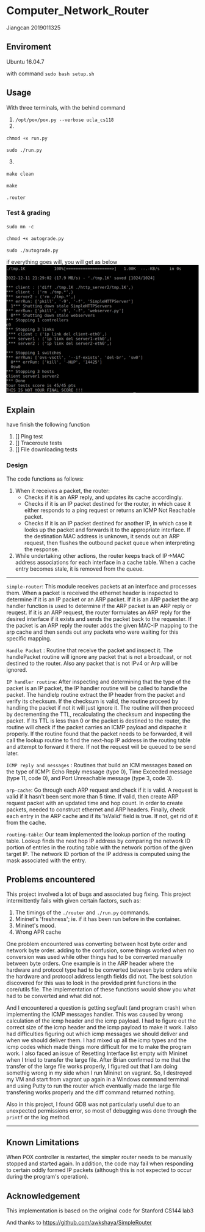 # Computer_Network_Router

Jiangcan 2019011325

## Enviroment

Ubuntu 16.04.7

with command `sudo bash setup.sh`

## Usage

With three terminals, with the behind command

1. `/opt/pox/pox.py --verbose ucla_cs118`
2.
 `chmod +x run.py` 

`sudo ./run.py`

3. 
`make clean` 

`make`

 `.router`

### Test & grading

`sudo mn -c`

`chmod +x autograde.py`

`sudo ./autograde.py`

if everything goes will, you will get as below
![pic](./img/Selection_001.png)

## Explain

have finish the following function
1. [] Ping test
2. [] Traceroute tests
3. [] File downloading tests


### Design

The code functions as follows: 

1. When it receives a packet, the router: 
   - Checks if it is an ARP reply, and updates its cache accordingly. 
   - Checks if it is an IP packet destined for the router, in which case it
     either responds to a ping request or returns an ICMP Not Reachable packet.
   - Checks if it is an IP packet destined for another IP, in which case it
     looks up the packet and forwards it to the appropriate interface. If the
     destination MAC address is unknown, it sends out an ARP request, then
     flushes the outbound packet queue when interpreting the response. 
2. While undertaking other actions, the router keeps track of IP->MAC address
   associations for each interface in a cache table. When a cache entry becomes
   stale, it is removed from the queue. 

---

`simple-router`: This module receives packets at an interface and processes them.  When a packet is received the ethernet header is inspected to determine if it is an IP packet or an ARP packet.  If it is an ARP packet the arp handler function is used to determine if the ARP packet is an ARP reply or reuqest.  If it is an ARP request, the router formulates an ARP reply for the desired interface if it exists and sends the packet back to the requester.  If the packet is an ARP reply the router adds the given MAC-IP mapping to the arp cache and then sends out any packets who were waiting for this specific mapping. <br/>

`Handle Packet` : Routine that receive the packet and inspect it. The handlePacket routine will ignore any packet that is not a broadcast, or not destined to the router. Also any packet that is not IPv4 or Arp will be ignored.<br/>

`IP handler routine`: After inspecting and determining that the type of the packet is an IP packet, the IP handler routine will be called to handle the packet. The handleIp routine extract the IP header from the packet and verify its checksum. If the checksum is valid, the routine proceed by handling the packet if not it will just ignore it. The routine will then proceed by decrementing the TTL, recalculating the checksum and inspecting the packet. If Its TTL is less than 0 or the packet is destined to the router, the routine will check if the packet carries an ICMP payload and dispache it properly. If the routine found that the packet needs to be forwarded, it will call the lookup routine to find the next-hop IP address in the routing table and attempt to forward it there. If not the request will be queued to be send later.<br/>

`ICMP reply and messages` : Routines that build an ICM messages based on the type of ICMP: Echo Reply message (type 0), Time Exceeded message (type 11, code 0), and Port Unreachable message (type 3, code 3).<br/>

`arp-cache`: Go through each ARP request and check if it is valid. A request is valid if it hasn't been sent more than 5 time. If valid, then create ARP request packet with an updated time and hop count. In order to create packets, needed to construct ethernet and ARP headers. Finally, check each entry in the ARP cache and if its 'isValid' field is true. If not, get rid of it from the cache.

`routing-table`: Our team implemented the lookup portion of the routing table.  Lookup finds the next hop IP address by comparing the network ID portion of entries in the routing table with the network portion of the given target IP.  The network ID portion of the IP address is computed using the mask associated with the entry.<br/>

## Problems encountered

This project involved a lot of bugs and associated bug fixing. This project
intermittently fails with given certain factors, such as:

1. The timings of the `./router` and `./run.py` commands. 
2. Mininet's 'freshness'; ie. if it has been run before in the container. 
3. Mininet's mood. 
4. Wrong APR cache

One problem encountered was converting between host byte order and network byte order.  adding to the confusion, some things worked when no conversion was used while other things had to be converted manually between byte orders.  One example is in the ARP header where the hardware and protocol type had to be converted between byte orders while the hardware and protocol address length fields did not.  The best solution discovered for this was to look in the provided print functions in the core/utils file.  The implementation of these functions would show you what had to be converted and what did not. <br/>

And I encountered a question is getting segfault (and program crash) when implementing the ICMP messages handler. This was caused by wrong calculation of the icmp header and the icmp payload. I had to figure out the correct size of the icmp header and the icmp payload to make it work. I also had difficulties figuring out which icmp messages we should deliver and when we should deliver them. I had mixed up all the icmp types and the icmp codes which made things more difficult for me to make the program work. I also faced an issue of Resetting Interface list empty with Mininet when I tried to transfer the large file. After Brian confirmed to me that the transfer of the large file works properly, I figured out that I am doing somethig wrong in my side when I run Mininet on vagrant. So, I destroyed my VM and start from vagrant up again in a Windows command terminal and using Putty to run the router which eventually made the large file transfering works properly and the diff command returned nothing.

Also in this project, I found GDB was not particularly useful due to an unexpected permissions error, so most
of debugging was done through the `printf` or the log method.

---


## Known Limitations

When POX controller is restarted, the simpler router needs to be manually
stopped and started again. In addition, the code may fail when responding to
certain oddly formed IP packets (although this is not expected to occur during
the program's operation). 


## Acknowledgement

This implementation is based on the original code for Stanford CS144 lab3

And thanks to https://github.com/awkshaya/SimpleRouter